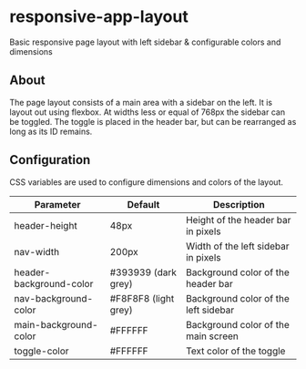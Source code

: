 # responsive-app-layout
Basic responsive page layout with left sidebar &amp; configurable colors and dimensions

## About
The page layout consists of a main area with a sidebar on the left. It is layout out using flexbox.
At widths less or equal of 768px the sidebar can be toggled. 
The toggle is placed in the header bar, but can be rearranged as long as its ID remains.

## Configuration
CSS variables are used to configure dimensions and colors of the layout.

Parameter               | Default              | Description
----------------------- | -------------------- | -----------------------------------
header-height           | 48px                 | Height of the header bar in pixels
nav-width               | 200px                | Width of the left sidebar in pixels
header-background-color | #393939 (dark grey)  | Background color of the header bar
nav-background-color    | #F8F8F8 (light grey) | Background color of the left sidebar
main-background-color   | #FFFFFF              | Background color of the main screen
toggle-color            | #FFFFFF              | Text color of the toggle